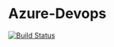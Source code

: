 # Azure-Devops
[![Build Status](https://dev.azure.com/sathyaranim/Azure_devops_ps/_apis/build/status/sathya-cloud.Azure-Devops?branchName=master)](https://dev.azure.com/sathyaranim/Azure_devops_ps/_build/latest?definitionId=6&branchName=master)
